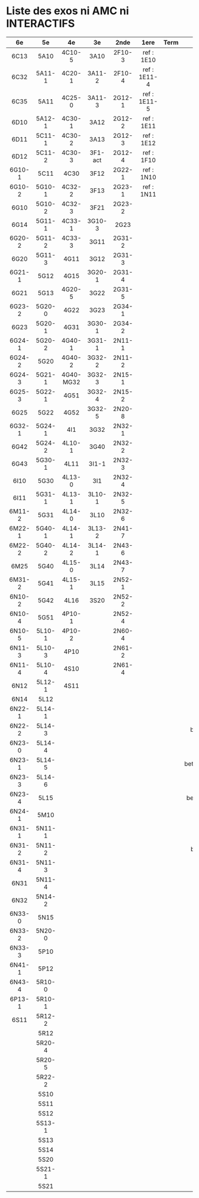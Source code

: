 # Liste des exos ni AMC ni INTERACTIFS

|6e|5e|4e|3e|2nde|1ere|Term|Reste|
|:-:|:-:|:-:|:-:|:-:|:-:|:-:|:-:|
|6C13|5A10|4C10-5|3A10|2F10-3|ref : 1E10||CM020|
|6C32|5A11-1|4C20-1|3A11-2|2F10-4|ref : 1E11-4||CM021|
|6C35|5A11|4C25-0|3A11-3|2G12-1|ref : 1E11-5||PEA11-1|
|6D10|5A12-1|4C30-1|3A12|2G12-2|ref : 1E11||PEA11|
|6D11|5C11-1|4C30-2|3A13|2G12-3|ref : 1E12||P003|
|6D12|5C11-2|4C30-3|3F1-act|2G12-4|ref : 1F10||P004|
|6G10-1|5C11|4C30|3F12|2G22-1|ref : 1N10||P005|
|6G10-2|5G10-1|4C32-2|3F13|2G23-1|ref : 1N11||P006|
|6G10|5G10-2|4C32-3|3F21|2G23-2|||P007|
|6G14|5G11-1|4C33-1|3G10-3|2G23|||P008|
|6G20-2|5G11-2|4C33-3|3G11|2G31-2|||P009|
|6G20|5G11-3|4G11|3G12|2G31-3|||P010|
|6G21-1|5G12|4G15|3G20-1|2G31-4|||P011|
|6G21|5G13|4G20-5|3G22|2G31-5|||P012|
|6G23-2|5G20-0|4G22|3G23|2G34-1|||P013|
|6G23|5G20-1|4G31|3G30-1|2G34-2|||P014|
|6G24-1|5G20-2|4G40-1|3G31-1|2N11-1|||beta2F31|
|6G24-2|5G20|4G40-2|3G32-2|2N11-2|||beta2N60-X1|
|6G24-3|5G21-1|4G40-MG32|3G32-3|2N15-1|||beta2N60-X2|
|6G25-3|5G22-1|4G51|3G32-4|2N15-2|||beta3F23|
|6G25|5G22|4G52|3G32-5|2N20-8|||beta3G15|
|6G32-1|5G24-1|4I1|3G32|2N32-1|||beta3G41|
|6G42|5G24-2|4L10-1|3G40|2N32-2|||beta3s21|
|6G43|5G30-1|4L11|3I1-1|2N32-3|||beta4C31|
|6I10|5G30|4L13-0|3I1|2N32-4|||beta4G20-3|
|6I11|5G31-1|4L13-1|3L10-1|2N32-5|||beta4G20-4|
|6M11-2|5G31|4L14-0|3L10|2N32-6|||beta6C33-1|
|6M22-1|5G40-1|4L14-1|3L13-2|2N41-7|||beta6test2|
|6M22-2|5G40-2|4L14-2|3L14-1|2N43-6|||beta6test2021|
|6M25|5G40|4L15-0|3L14|2N43-7|||betaAsymptotesObliques|
|6M31-2|5G41|4L15-1|3L15|2N52-1|||betaComplexes|
|6N10-2|5G42|4L16|3S20|2N52-2|||betaDivisionsDePolynomes|
|6N10-4|5G51|4P10-1||2N52-4|||betaEq1erDegreDansC|
|6N10-5|5L10-1|4P10-2||2N60-4|||betaEq2eDegAvecParam|
|6N11-3|5L10-3|4P10||2N61-2|||betaEqCarreDansC|
|6N11-4|5L10-4|4S10||2N61-4|||betaEqValAbs|
|6N12|5L12-1|4S11|||||betaEquationsLog|
|6N14|5L12||||||betaExo3d|
|6N22-1|5L14-1||||||betaExoSimpleMatthieu|
|6N22-2|5L14-3||||||betaModele10_simple_question-reponse|
|6N23-0|5L14-4||||||betaModele11_parametrable|
|6N23-1|5L14-5||||||betaModele20_plusieurs_types_de_questions|
|6N23-3|5L14-6||||||betaModele21_parametrables|
|6N23-4|5L15||||||betaModele30_constructions_géométriques|
|6N24-1|5M10||||||betaModele31_parametrables|
|6N31-1|5N11-1||||||betaModele40_tableau_proportionnalite|
|6N31-2|5N11-2||||||betaModele41_tableau_signes_variations|
|6N31-4|5N11-3||||||betaProbaAouB|
|6N31|5N11-4||||||betaProbabilites|
|6N32|5N14-2||||||betaPuissances|
|6N33-0|5N15||||||betaSpline|
|6N33-2|5N20-0||||||betaSys2x2CombLin|
|6N33-3|5P10||||||betaTracerParabole|
|6N41-1|5P12||||||betarotation3d|
|6N43-4|5R10-0||||||betatrinome|
|6P13-1|5R10-1||||||moule_a_exo_mathalea|
|6S11|5R12-2||||||moule_a_exo_mathalea2d|
||5R12||||||c3C10-2|
||5R20-4||||||c3N10|
||5R20-5||||||c3N23|
||5R22-2|||||||
||5S10|||||||
||5S11|||||||
||5S12|||||||
||5S13-1|||||||
||5S13|||||||
||5S14|||||||
||5S20|||||||
||5S21-1|||||||
||5S21|||||||
